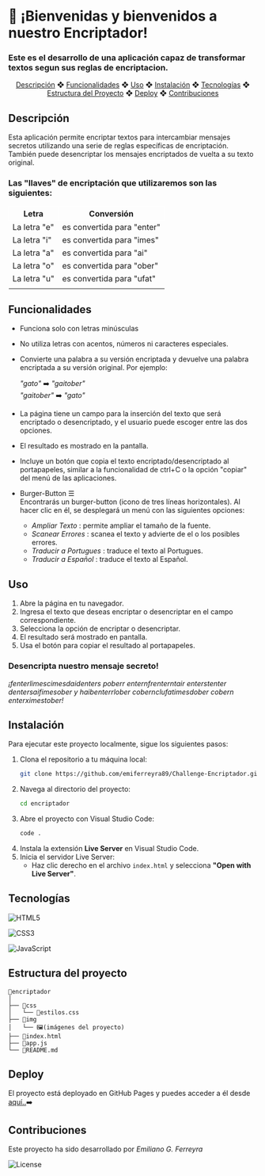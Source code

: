 # 🔐 ¡Bienvenidas y bienvenidos a nuestro Encriptador!

### Este es el desarrollo de una aplicación capaz de transformar textos segun sus reglas de encriptacion.

<p style="text-align:center">
  <a href="#descripción">Descripción</a> ❖ 
  <a href="#funcionalidades">Funcionalidades</a> ❖ 
  <a href="#uso">Uso</a> ❖ 
  <a href="#instalación">Instalación</a> ❖ 
  <a href="#tecnologías">Tecnologías</a> ❖ 
  <a href="#estructura-del-proyecto">Estructura del Proyecto</a> ❖ 
  <a href="#deploy">Deploy</a> ❖ 
  <a href="#contribuciones">Contribuciones</a>
</p>


## Descripción
Esta aplicación permite encriptar textos para intercambiar mensajes secretos utilizando una serie de reglas específicas de encriptación. También puede desencriptar los mensajes encriptados de vuelta a su texto original.
### **Las "llaves" de encriptación que utilizaremos son las siguientes:**


<table>
  <tr>
    <th style="border: 1px solid white; text-align: center">Letra</th>
    <th style="border: 1px solid white; text-align: center">Conversión</th>
  </tr>
  <tr>
    <td>La letra "e"</td>
    <td>es convertida para "enter"</td>
  </tr>
  <tr>
    <td>La letra "i"</td>
    <td>es convertida para "imes"</td>
  </tr>
  <tr>
    <td>La letra "a"</td>
    <td>es convertida para "ai"</td>
  </tr>
  <tr>
    <td>La letra "o"</td>
    <td>es convertida para "ober"</td>
  </tr>
  <tr>
    <td>La letra "u"</td>
    <td>es convertida para "ufat"</td>
  </tr>
  <td></td>
  <td></td>
</table>


## Funcionalidades
+ Funciona solo con letras minúsculas  
+ No utiliza letras con acentos, números ni caracteres especiales.  
+ Convierte una palabra a su versión encriptada y devuelve una palabra encriptada a su versión original. Por ejemplo:  

    *"gato"* ➡️ *"gaitober"*  
    *"gaitober"* ➡️ *"gato"*

+ La página tiene un campo para la inserción del texto que será encriptado o desencriptado, y el usuario puede escoger entre las dos opciones.  
+ El resultado es mostrado en la pantalla.  
+ Incluye un botón que copia el texto encriptado/desencriptado al portapapeles, similar a la funcionalidad de ctrl+C o la opción "copiar" del menú de las aplicaciones.  
+ Burger-Button ☰  
    Encontrarás un burger-button (icono de tres líneas horizontales).
    Al hacer clic en él, se desplegará un menú con las siguientes opciones:
    + *Ampliar Texto* : permite ampliar el tamaño de la fuente.
    + *Scanear Errores* : scanea el texto y advierte de el o los posibles errores.
    + *Traducir a Portugues* : traduce el texto al Portugues.
    + *Traducir a Español* : traduce el texto al Español.


## Uso
1. Abre la página en tu navegador.
2. Ingresa el texto que deseas encriptar o desencriptar en el campo correspondiente.
3. Selecciona la opción de encriptar o desencriptar.
4. El resultado será mostrado en pantalla.
5. Usa el botón para copiar el resultado al portapapeles.
### **Desencripta nuestro mensaje secreto!**


*¡fenterlimescimesdaidenters poberr enternfrenterntair enterstenter dentersaifimesober y haibenterrlober cobernclufatimesdober cobern enterximestober!*


## Instalación
Para ejecutar este proyecto localmente, sigue los siguientes pasos:

1. Clona el repositorio a tu máquina local:
    ```bash
    git clone https://github.com/emiferreyra89/Challenge-Encriptador.git
    ```
2. Navega al directorio del proyecto:
    ```bash
    cd encriptador
    ```
3. Abre el proyecto con Visual Studio Code:
    ```bash
    code .
    ```
4. Instala la extensión **Live Server** en Visual Studio Code.
5. Inicia el servidor Live Server:
    - Haz clic derecho en el archivo `index.html` y selecciona **"Open with Live Server"**.


## Tecnologías

![HTML5](https://img.shields.io/badge/HTML5-E34F26?style=for-the-badge&logo=html5&logoColor=white)

![CSS3](https://img.shields.io/badge/CSS3-1572B6?style=for-the-badge&logo=css3&logoColor=white)

![JavaScript](https://img.shields.io/badge/JavaScript-F7DF1E?style=for-the-badge&logo=javascript&logoColor=black)


## Estructura del proyecto
```
📁encriptador
│
├── 📁css
│   └── 📄estilos.css
├── 📁img
│   └── 🖼️(imágenes del proyecto)
├── 📄index.html
├── 📄app.js
└── 📄README.md
```


## Deploy
El proyecto está deployado en GitHub Pages y puedes acceder a él desde [aquí..](https://emiferreyra89.github.io/Challenge-Encriptador/)➡️


## Contribuciones
Este proyecto ha sido desarrollado por *Emiliano G. Ferreyra*

![License](https://img.shields.io/github/license/emiferreyra89/Challenge-Encriptador?style=flat-square)